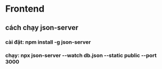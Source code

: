 # Frontend
## cách chạy json-server
### cài đặt: npm install -g json-server
### chạy: npx json-server --watch db.json --static public --port 3000   